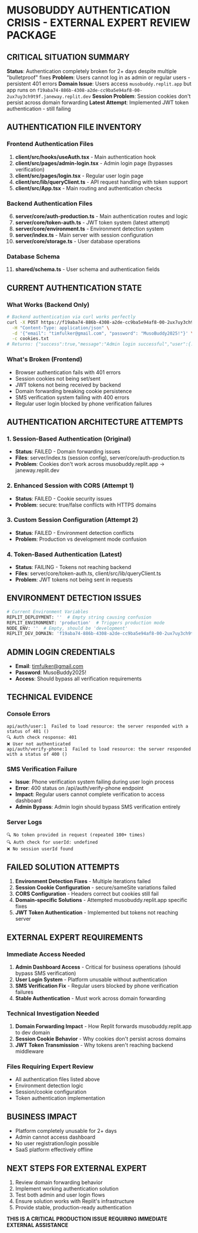 # MUSOBUDDY AUTHENTICATION CRISIS - EXTERNAL EXPERT REVIEW PACKAGE

## CRITICAL SITUATION SUMMARY

**Status**: Authentication completely broken for 2+ days despite multiple "bulletproof" fixes
**Problem**: Users cannot log in as admin or regular users - persistent 401 errors
**Domain Issue**: Users access `musobuddy.replit.app` but app runs on `f19aba74-886b-4308-a2de-cc9ba5e94af8-00-2ux7uy3ch9t9f.janeway.replit.dev`
**Session Problem**: Session cookies don't persist across domain forwarding
**Latest Attempt**: Implemented JWT token authentication - still failing

## AUTHENTICATION FILE INVENTORY

### Frontend Authentication Files
1. **client/src/hooks/useAuth.tsx** - Main authentication hook
2. **client/src/pages/admin-login.tsx** - Admin login page (bypasses verification)
3. **client/src/pages/login.tsx** - Regular user login page
4. **client/src/lib/queryClient.ts** - API request handling with token support
5. **client/src/App.tsx** - Main routing and authentication checks

### Backend Authentication Files
6. **server/core/auth-production.ts** - Main authentication routes and logic
7. **server/core/token-auth.ts** - JWT token system (latest attempt)
8. **server/core/environment.ts** - Environment detection system
9. **server/index.ts** - Main server with session configuration
10. **server/core/storage.ts** - User database operations

### Database Schema
11. **shared/schema.ts** - User schema and authentication fields

## CURRENT AUTHENTICATION STATE

### What Works (Backend Only)
```bash
# Backend authentication via curl works perfectly
curl -X POST https://f19aba74-886b-4308-a2de-cc9ba5e94af8-00-2ux7uy3ch9t9f.janeway.replit.dev/api/auth/admin-login \
  -H "Content-Type: application/json" \
  -d '{"email": "timfulker@gmail.com", "password": "MusoBuddy2025!"}' \
  -c cookies.txt
# Returns: {"success":true,"message":"Admin login successful","user":{...}}
```

### What's Broken (Frontend)
- Browser authentication fails with 401 errors
- Session cookies not being set/sent
- JWT tokens not being received by backend
- Domain forwarding breaking cookie persistence
- SMS verification system failing with 400 errors
- Regular user login blocked by phone verification failures

## AUTHENTICATION ARCHITECTURE ATTEMPTS

### 1. Session-Based Authentication (Original)
- **Status**: FAILED - Domain forwarding issues
- **Files**: server/index.ts (session config), server/core/auth-production.ts
- **Problem**: Cookies don't work across musobuddy.replit.app → janeway.replit.dev

### 2. Enhanced Session with CORS (Attempt 1)
- **Status**: FAILED - Cookie security issues
- **Problem**: secure: true/false conflicts with HTTPS domains

### 3. Custom Session Configuration (Attempt 2)
- **Status**: FAILED - Environment detection conflicts
- **Problem**: Production vs development mode confusion

### 4. Token-Based Authentication (Latest)
- **Status**: FAILING - Tokens not reaching backend
- **Files**: server/core/token-auth.ts, client/src/lib/queryClient.ts
- **Problem**: JWT tokens not being sent in requests

## ENVIRONMENT DETECTION ISSUES

```bash
# Current Environment Variables
REPLIT_DEPLOYMENT: ''  # Empty string causing confusion
REPLIT_ENVIRONMENT: 'production'  # Triggers production mode
NODE_ENV: ''  # Empty, should be 'development'
REPLIT_DEV_DOMAIN: 'f19aba74-886b-4308-a2de-cc9ba5e94af8-00-2ux7uy3ch9t9f.janeway.replit.dev'
```

## ADMIN LOGIN CREDENTIALS
- **Email**: timfulker@gmail.com
- **Password**: MusoBuddy2025!
- **Access**: Should bypass all verification requirements

## TECHNICAL EVIDENCE

### Console Errors
```
api/auth/user:1  Failed to load resource: the server responded with a status of 401 ()
🔍 Auth check response: 401
❌ User not authenticated
api/auth/verify-phone:1  Failed to load resource: the server responded with a status of 400 ()
```

### SMS Verification Failure
- **Issue**: Phone verification system failing during user login process
- **Error**: 400 status on /api/auth/verify-phone endpoint
- **Impact**: Regular users cannot complete verification to access dashboard
- **Admin Bypass**: Admin login should bypass SMS verification entirely

### Server Logs
```
🔍 No token provided in request (repeated 100+ times)
🔍 Auth check for userId: undefined
❌ No session userId found
```

## FAILED SOLUTION ATTEMPTS

1. **Environment Detection Fixes** - Multiple iterations failed
2. **Session Cookie Configuration** - secure/sameSite variations failed
3. **CORS Configuration** - Headers correct but cookies still fail
4. **Domain-specific Solutions** - Attempted musobuddy.replit.app specific fixes
5. **JWT Token Authentication** - Implemented but tokens not reaching server

## EXTERNAL EXPERT REQUIREMENTS

### Immediate Access Needed
1. **Admin Dashboard Access** - Critical for business operations (should bypass SMS verification)
2. **User Login System** - Platform unusable without authentication
3. **SMS Verification Fix** - Regular users blocked by phone verification failures
4. **Stable Authentication** - Must work across domain forwarding

### Technical Investigation Needed
1. **Domain Forwarding Impact** - How Replit forwards musobuddy.replit.app to dev domain
2. **Session Cookie Behavior** - Why cookies don't persist across domains
3. **JWT Token Transmission** - Why tokens aren't reaching backend middleware

### Files Requiring Expert Review
- All authentication files listed above
- Environment detection logic
- Session/cookie configuration
- Token authentication implementation

## BUSINESS IMPACT
- Platform completely unusable for 2+ days
- Admin cannot access dashboard
- No user registration/login possible
- SaaS platform effectively offline

## NEXT STEPS FOR EXTERNAL EXPERT
1. Review domain forwarding behavior
2. Implement working authentication solution
3. Test both admin and user login flows
4. Ensure solution works with Replit's infrastructure
5. Provide stable, production-ready authentication

**THIS IS A CRITICAL PRODUCTION ISSUE REQUIRING IMMEDIATE EXTERNAL ASSISTANCE**